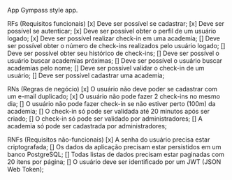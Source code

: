App
Gympass style app.

RFs (Requisitos funcionais)
  [x] Deve ser possível se cadastrar;
  [x] Deve ser possível se autenticar;
  [x] Deve ser possível obter o perfil de um usuário logado;
  [x] Deve ser possível realizar check-in em uma academia;
  [] Deve ser possível obter o número de check-ins realizados pelo usuário logado;
  [] Deve ser possível obter seu histórico de check-ins;
  [] Deve ser possível o usuário buscar academias próximas;
  [] Deve ser possível o usuário buscar academias pelo nome;
  [] Deve ser possível validar o check-in de um usuário;
  [] Deve ser possível cadastrar uma academia;

RNs (Regras de negócio)
  [x] O usuário não deve poder se cadastrar com um e-mail duplicado;
  [x] O usuário não pode fazer 2 check-ins no mesmo dia;
  [] O usuário não pode fazer check-in se não estiver perto (100m) da academia;
  [] O check-in só pode ser validada até 20 minutos após ser criado;
  [] O check-in só pode ser validado por administradores;
  [] A academia só pode ser cadastrada por administradores;
  
RNFs (Requisitos não-funcionais)
  [x] A senha do usuário precisa estar criptografada;
  [] Os dados da aplicação precisam estar persistidos em um banco PostgreSQL;
  [] Todas listas de dados precisam estar paginadas com 20 itens por página;
  [] O usuário deve ser identificado por um JWT (JSON Web Token);